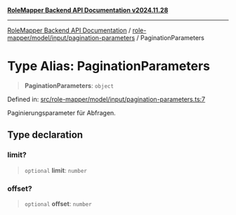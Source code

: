 [**RoleMapper Backend API Documentation v2024.11.28**](../../../../../README.md)

***

[RoleMapper Backend API Documentation](../../../../../modules.md) / [role-mapper/model/input/pagination-parameters](../README.md) / PaginationParameters

# Type Alias: PaginationParameters

> **PaginationParameters**: `object`

Defined in: [src/role-mapper/model/input/pagination-parameters.ts:7](https://github.com/FlowCraft-AG/RoleMapper/blob/c56690d4fd1bda4e01111a8d104f8e1bd628a5f5/backend/src/role-mapper/model/input/pagination-parameters.ts#L7)

Paginierungsparameter für Abfragen.

## Type declaration

### limit?

> `optional` **limit**: `number`

### offset?

> `optional` **offset**: `number`
